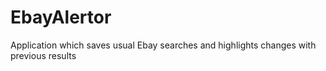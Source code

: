 # EbayAlertor
Application which saves usual Ebay searches and highlights changes with previous results

